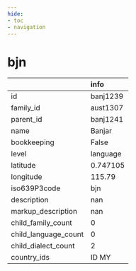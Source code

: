 ```yaml
---
hide:
- toc
- navigation
---
```

# bjn
|                      | info     |
|:---------------------|:---------|
| id                   | banj1239 |
| family_id            | aust1307 |
| parent_id            | banj1241 |
| name                 | Banjar   |
| bookkeeping          | False    |
| level                | language |
| latitude             | 0.747105 |
| longitude            | 115.79   |
| iso639P3code         | bjn      |
| description          | nan      |
| markup_description   | nan      |
| child_family_count   | 0        |
| child_language_count | 0        |
| child_dialect_count  | 2        |
| country_ids          | ID MY    |